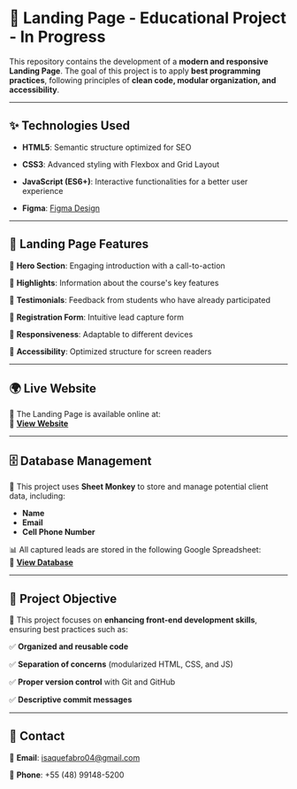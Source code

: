 # 🚀 Landing Page - Educational Project - In Progress  

This repository contains the development of a **modern and responsive Landing Page**. The goal of this project is to apply **best programming practices**, following principles of **clean code, modular organization, and accessibility**.  

---  

## ✨ Technologies Used  

- **HTML5**: Semantic structure optimized for SEO
  
- **CSS3**: Advanced styling with Flexbox and Grid Layout
  
- **JavaScript (ES6+)**: Interactive functionalities for a better user experience
  
- **Figma**: [Figma Design](https://www.figma.com/design/ylM6G4CFlKCNys2uS88VY3/%5BTECH%5D-Case-Mentorias---Landing-Page-DNC-School-(Copy)?node-id=0-1&p=f&t=dqw0KP1sWKGstIfc-0)

---  

## 📌 Landing Page Features  

📌 **Hero Section**: Engaging introduction with a call-to-action  

📌 **Highlights**: Information about the course's key features  

📌 **Testimonials**: Feedback from students who have already participated  

📌 **Registration Form**: Intuitive lead capture form  

📌 **Responsiveness**: Adaptable to different devices  

📌 **Accessibility**: Optimized structure for screen readers  

---  

## 🌍 Live Website  

🚀 The Landing Page is available online at:  
🔗 **[View Website](https://desafio-01-isaque-fabro.netlify.app/)**  

---  

## 🗄️ Database Management  

💾 This project uses **Sheet Monkey** to store and manage potential client data, including:  

- **Name**  
- **Email**  
- **Cell Phone Number**  

📊 All captured leads are stored in the following Google Spreadsheet:  
🔗 **[View Database](https://docs.google.com/spreadsheets/d/1M7J_vDk_O3tUbwe7T_RPnj0XOYaXUyrtFmm1VtJx6lg/edit?gid=0#gid=0)**  

---  

## 🎯 Project Objective  

🎯 This project focuses on **enhancing front-end development skills**, ensuring best practices such as:  

✅ **Organized and reusable code** 

✅ **Separation of concerns** (modularized HTML, CSS, and JS)  

✅ **Proper version control** with Git and GitHub  

✅ **Descriptive commit messages**  

---  

## 📩 Contact  

📧 **Email**: isaquefabro04@gmail.com  

📱 **Phone**: +55 (48) 99148-5200
